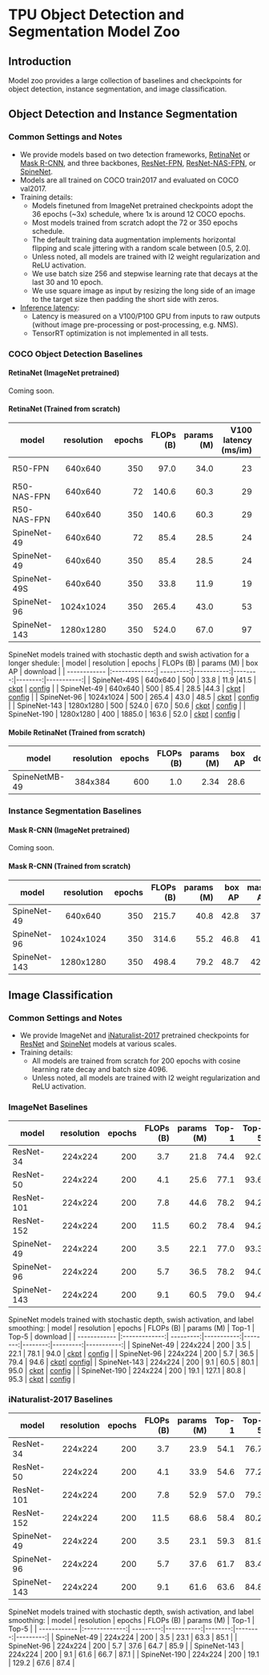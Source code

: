# TPU Object Detection and Segmentation Model Zoo

## Introduction
Model zoo provides a large collection of baselines and checkpoints for object detection, instance segmentation, and image classification.

## Object Detection and Instance Segmentation
### Common Settings and Notes
* We provide models based on two detection frameworks, [RetinaNet](https://arxiv.org/abs/1708.02002) or [Mask R-CNN](https://arxiv.org/abs/1703.06870), and three backbones, [ResNet-FPN](https://arxiv.org/abs/1612.03144), [ResNet-NAS-FPN](https://arxiv.org/abs/1904.07392), or [SpineNet](https://arxiv.org/abs/1912.05027).
* Models are all trained on COCO train2017 and evaluated on COCO val2017.
* Training details:
  * Models finetuned from ImageNet pretrained checkpoints adopt the 36 epochs (~3x) schedule, where 1x is around 12 COCO epochs.
  * Most models trained from scratch adopt the 72 or 350 epochs schedule.
  * The default training data augmentation implements horizontal flipping and scale jittering with a random scale between [0.5, 2.0].
  * Unless noted, all models are trained with l2 weight regularization and ReLU activation.
  * We use batch size 256 and stepwise learning rate that decays at the last 30 and 10 epoch.
  * We use square image as input by resizing the long side of an image to the target size then padding the short side with zeros.
* [Inference latency](https://github.com/tensorflow/tpu/blob/master/models/official/detection/utils/saved_model_benchmark.py):
  * Latency is measured on a V100/P100 GPU from inputs to raw outputs (without image pre-processing or post-processing, e.g. NMS).
  * TensorRT optimization is not implemented in all tests.

### COCO Object Detection Baselines
#### RetinaNet (ImageNet pretrained)
Coming soon.

#### RetinaNet (Trained from scratch)
| model        | resolution    | epochs  | FLOPs (B)     | params (M) | V100 latency (ms/im) | P100 latency (ms/im)  |  box AP |   download |
| ------------ |:-------------:| ---------:|-----------:|--------:|------:|------:|---------:|-----------:|
| R50-FPN      | 640x640       |    350    | 97.0 | 34.0 | 23 | 37 |40.4 |[ckpt](https://storage.cloud.google.com/cloud-tpu-checkpoints/detection/retinanet/r50-fpn.tar.gz?organizationId=433637338589) \| config|
| R50-NAS-FPN  | 640x640       |    72     | 140.6 | 60.3 | 29 |48 |37.3 | N/A |
| R50-NAS-FPN  | 640x640       |    350    | 140.6 | 60.3 | 29 |48 |42.4 |[ckpt](https://storage.cloud.google.com/cloud-tpu-checkpoints/detection/retinanet/r50-nasfpn.tar.gz?organizationId=433637338589) \| config|
| SpineNet-49  | 640x640       |    72     | 85.4| 28.5 | 24 |38 |37.7| N/A |
| SpineNet-49  | 640x640       |    350    | 85.4| 28.5 | 24 |38 |42.8|[ckpt](https://storage.cloud.google.com/cloud-tpu-checkpoints/detection/retinanet/spinenet-49.tar.gz?organizationId=433637338589) \| [config](https://github.com/tensorflow/tpu/blob/master/models/official/detection/configs/spinenet/spinenet49_retinanet.yaml) |
| SpineNet-49S | 640x640     |    350    | 33.8 | 11.9 | 19 | 26|39.7 | [ckpt](https://storage.cloud.google.com/cloud-tpu-checkpoints/detection/retinanet/spinenet-49S.tar.gz?organizationId=433637338589) \| [config](https://github.com/tensorflow/tpu/blob/master/models/official/detection/configs/spinenet/spinenet49S_retinanet.yaml) |
| SpineNet-96  | 1024x1024     |    350    | 265.4 | 43.0 | 53 |87 |46.7 | [ckpt](https://storage.cloud.google.com/cloud-tpu-checkpoints/detection/retinanet/spinenet-96.tar.gz?organizationId=433637338589) \| [config](https://github.com/tensorflow/tpu/blob/master/models/official/detection/configs/spinenet/spinenet96_retinanet.yaml) |
| SpineNet-143 | 1280x1280     |    350    | 524.0 | 67.0 |97 | 159 |48.0 | [ckpt](https://storage.cloud.google.com/cloud-tpu-checkpoints/detection/retinanet/spinenet-143.tar.gz?organizationId=433637338589) \| [config](https://github.com/tensorflow/tpu/blob/master/models/official/detection/configs/spinenet/spinenet143_retinanet.yaml) |


SpineNet models trained with stochastic depth and swish activation for a longer shedule:
| model        | resolution    | epochs  | FLOPs (B)    | params (M) |  box AP |   download |
| ------------ |:-------------:| ---------:|-----------:|--------:|--------:|-----------:|
| SpineNet-49S | 640x640       |    500    | 33.8  | 11.9 |41.5  | [ckpt](https://storage.cloud.google.com/cloud-tpu-checkpoints/detection/retinanet/spinenet-49S-best.tar.gz?organizationId=433637338589) \| [config](https://github.com/tensorflow/tpu/blob/master/models/official/detection/configs/spinenet/spinenet49S_retinanet.yaml) |
| SpineNet-49  | 640x640       |    500    | 85.4  | 28.5 |44.3  | [ckpt](https://storage.cloud.google.com/cloud-tpu-checkpoints/detection/retinanet/spinenet-49-best.tar.gz?organizationId=433637338589) \| [config](https://github.com/tensorflow/tpu/blob/master/models/official/detection/configs/spinenet/spinenet49_retinanet.yaml) |
| SpineNet-96  | 1024x1024     |    500    | 265.4 | 43.0 | 48.5 | [ckpt](https://storage.cloud.google.com/cloud-tpu-checkpoints/detection/retinanet/spinenet-96-best.tar.gz?organizationId=433637338589) \| [config](https://github.com/tensorflow/tpu/blob/master/models/official/detection/configs/spinenet/spinenet96_retinanet.yaml) |
| SpineNet-143 | 1280x1280     |    500    | 524.0 | 67.0 | 50.6 | [ckpt](https://storage.cloud.google.com/cloud-tpu-checkpoints/detection/retinanet/spinenet-143-best.tar.gz?organizationId=433637338589) \| [config](https://github.com/tensorflow/tpu/blob/master/models/official/detection/configs/spinenet/spinenet143_retinanet.yaml) |
| SpineNet-190 | 1280x1280     |    400    | 1885.0 | 163.6 | 52.0 | [ckpt](https://storage.cloud.google.com/cloud-tpu-checkpoints/detection/retinanet/spinenet-190-best.tar.gz?organizationId=433637338589) \| [config](https://github.com/tensorflow/tpu/blob/master/models/official/detection/configs/spinenet/spinenet190_retinanet.yaml) |

#### Mobile RetinaNet (Trained from scratch)
| model           | resolution    | epochs   | FLOPs (B)    | params (M) |  box AP |   download |
| --------------- |:-------------:| ----------:|-----------:|--------:|--------:|-----------:|
| SpineNetMB-49   | 384x384       |    600     | 1.0 | 2.34 | 28.6 | [ckpt](https://storage.cloud.google.com/cloud-tpu-checkpoints/detection/retinanet/spinenetmbconv-49-best.tar.gz?organizationId=433637338589) \| [config](https://github.com/tensorflow/tpu/blob/master/models/official/detection/configs/spinenet/spinenet-mbconv49_retinanet.yaml) |

### Instance Segmentation Baselines
#### Mask R-CNN (ImageNet pretrained)
Coming soon.

#### Mask R-CNN (Trained from scratch)
| model        | resolution    | epochs  | FLOPs (B)  | params (M)  |  box AP |  mask AP  |   download |
| ------------ |:-------------:| ---------:|-----------:|--------:|--------:|-----------:|-----------:|
| SpineNet-49  | 640x640       |    350    | 215.7 | 40.8 | 42.8 | 37.8 | [ckpt](https://storage.cloud.google.com/cloud-tpu-checkpoints/detection/maskrcnn/spinenet-49.tar.gz?organizationId=433637338589) \| [config](https://github.com/tensorflow/tpu/blob/master/models/official/detection/configs/spinenet/spinenet49_mrcnn.yaml) |
| SpineNet-96  | 1024x1024     |    350    | 314.6 | 55.2 | 46.8 | 41.2 | [ckpt](https://storage.cloud.google.com/cloud-tpu-checkpoints/detection/maskrcnn/spinenet-96.tar.gz?organizationId=433637338589) \| [config](https://github.com/tensorflow/tpu/blob/master/models/official/detection/configs/spinenet/spinenet96_mrcnn.yaml) |
| SpineNet-143 | 1280x1280     |    350    | 498.4 | 79.2 | 48.7 | 42.6 | [ckpt](https://storage.cloud.google.com/cloud-tpu-checkpoints/detection/maskrcnn/spinenet-143.tar.gz?organizationId=433637338589) \| [config](https://github.com/tensorflow/tpu/blob/master/models/official/detection/configs/spinenet/spinenet143_mrcnn.yaml) |


## Image Classification
### Common Settings and Notes
* We provide ImageNet and [iNaturalist-2017](https://arxiv.org/abs/1707.06642) pretrained checkpoints for [ResNet](https://arxiv.org/abs/1512.03385) and [SpineNet](https://arxiv.org/abs/1912.05027) models at various scales.
* Training details:
  * All models are trained from scratch for 200 epochs with cosine learning rate decay and batch size 4096.
  * Unless noted, all models are trained with l2 weight regularization and ReLU activation.

### ImageNet Baselines
| model        | resolution    | epochs  | FLOPs (B)    | params (M)  |  Top-1  |  Top-5   |   download |
| ------------ |:-------------:| ---------:|-----------:|--------:|--------:|---------:|-----------:|
| ResNet-34    | 224x224       |    200    | 3.7 | 21.8 | 74.4 | 92.0 | [ckpt](https://storage.cloud.google.com/cloud-tpu-checkpoints/detection/classification/resnet-34-imagenet.tar.gz?organizationId=433637338589) \| config|
| ResNet-50    | 224x224       |    200    | 4.1 | 25.6 | 77.1 | 93.6 | [ckpt](https://storage.cloud.google.com/cloud-tpu-checkpoints/detection/classification/resnet-34-imagenet.tar.gz?organizationId=433637338589) \| config|
| ResNet-101   | 224x224       |    200    | 7.8 | 44.6 | 78.2 | 94.2 | [ckpt](https://storage.cloud.google.com/cloud-tpu-checkpoints/detection/classification/resnet-101-imagenet.tar.gz?organizationId=433637338589) \| config |
| ResNet-152   | 224x224       |    200    | 11.5 | 60.2 | 78.4 | 94.2 | [ckpt](https://storage.cloud.google.com/cloud-tpu-checkpoints/detection/classification/resnet-152-imagenet.tar.gz?organizationId=433637338589) \| config |
| SpineNet-49  | 224x224       |    200    | 3.5 | 22.1 | 77.0 | 93.3 | [ckpt](https://storage.cloud.google.com/cloud-tpu-checkpoints/detection/classification/spinenet-49-imagenet.tar.gz?organizationId=433637338589) \| [config](https://github.com/tensorflow/tpu/blob/master/models/official/detection/configs/spinenet/spinenet49_classification.yaml)|
| SpineNet-96  | 224x224       |    200    | 5.7 | 36.5 | 78.2 | 94.0 | [ckpt](https://storage.cloud.google.com/cloud-tpu-checkpoints/detection/classification/spinenet-96-imagenet.tar.gz?organizationId=433637338589) \| [config](https://github.com/tensorflow/tpu/blob/master/models/official/detection/configs/spinenet/spinenet96_classification.yaml)|
| SpineNet-143 | 224x224       |    200    | 9.1 | 60.5 | 79.0 | 94.4 | [ckpt](https://storage.cloud.google.com/cloud-tpu-checkpoints/detection/classification/spinenet-143-imagenet.tar.gz?organizationId=433637338589)\| [config](https://github.com/tensorflow/tpu/blob/master/models/official/detection/configs/spinenet/spinenet143_classification.yaml)|

SpineNet models trained with stochastic depth, swish activation, and label smoothing:
| model        | resolution    | epochs  | FLOPs (B)  | params (M)  |  Top-1  |  Top-5   |   download |
| ------------ |:-------------:| ---------:|-----------:|--------:|--------:|---------:|-----------:|
| SpineNet-49  | 224x224       |    200    | 3.5 | 22.1 | 78.1 | 94.0 | [ckpt](https://storage.cloud.google.com/cloud-tpu-checkpoints/detection/classification/spinenet-49-best-imagenet.tar.gz?organizationId=433637338589) \| [config](https://github.com/tensorflow/tpu/blob/master/models/official/detection/configs/spinenet/spinenet49_classification.yaml) |
| SpineNet-96  | 224x224       |    200    | 5.7 | 36.5 | 79.4 | 94.6 | [ckpt](https://storage.cloud.google.com/cloud-tpu-checkpoints/detection/classification/spinenet-96-best-imagenet.tar.gz?organizationId=433637338589)\| [config](https://github.com/tensorflow/tpu/blob/master/models/official/detection/configs/spinenet/spinenet96_classification.yaml)|
| SpineNet-143 | 224x224       |    200    | 9.1 | 60.5 | 80.1 | 95.0 | [ckpt](https://storage.cloud.google.com/cloud-tpu-checkpoints/detection/classification/spinenet-143-best-imagenet.tar.gz?organizationId=433637338589) \| [config](https://github.com/tensorflow/tpu/blob/master/models/official/detection/configs/spinenet/spinenet143_classification.yaml) |
| SpineNet-190 | 224x224       |    200    | 19.1 | 127.1 | 80.8 | 95.3 | [ckpt](https://storage.cloud.google.com/cloud-tpu-checkpoints/detection/classification/spinenet-190-best-imagenet.tar.gz?organizationId=433637338589) \| [config](https://github.com/tensorflow/tpu/blob/master/models/official/detection/configs/spinenet/spinenet190_classification.yaml) |

### iNaturalist-2017 Baselines
| model        | resolution    | epochs  | FLOPs (B)   | params (M)  |  Top-1  |  Top-5   |
| ------------ |:-------------:| ---------:|-----------:|--------:|--------:|---------:|
| ResNet-34    | 224x224       |    200    | 3.7 | 23.9 | 54.1 | 76.7 |
| ResNet-50    | 224x224       |    200    | 4.1 | 33.9 | 54.6 | 77.2 |
| ResNet-101   | 224x224       |    200    | 7.8 | 52.9 | 57.0 | 79.3 |
| ResNet-152   | 224x224       |    200    | 11.5 | 68.6 | 58.4 | 80.2 |
| SpineNet-49  | 224x224       |    200    | 3.5 | 23.1 | 59.3 | 81.9 |
| SpineNet-96  | 224x224       |    200    | 5.7 | 37.6 | 61.7 | 83.4 |
| SpineNet-143 | 224x224       |    200    | 9.1 | 61.6 | 63.6 | 84.8 |

SpineNet models trained with stochastic depth, swish activation, and label smoothing:
| model        | resolution    | epochs  | FLOPs (B)   | params (M)  |  Top-1  |  Top-5   |
| ------------ |:-------------:| ---------:|-----------:|--------:|--------:|---------:|
| SpineNet-49  | 224x224       |    200    | 3.5 | 23.1 | 63.3 | 85.1 |
| SpineNet-96  | 224x224       |    200    | 5.7 | 37.6 | 64.7 | 85.9 |
| SpineNet-143 | 224x224       |    200    | 9.1 | 61.6 | 66.7 | 87.1 |
| SpineNet-190 | 224x224       |    200    | 19.1 | 129.2 | 67.6 | 87.4 |

